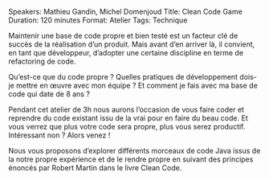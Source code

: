 Speakers: Mathieu Gandin, Michel Domenjoud
Title: Clean Code Game
Duration: 120 minutes
Format: Atelier
Tags: Technique

Maintenir une base de code propre et bien testé est un facteur clé de succès de la réalisation d’un produit. Mais avant d’en arriver là, il convient, en tant que développeur, d’adopter une certaine discipline en terme de refactoring de code.

Qu’est-ce que du code propre ? Quelles pratiques de développement dois-je mettre en œuvre avec mon équipe ? Et comment je fais avec ma base de code qui date de 8 ans ?

Pendant cet atelier de 3h nous aurons l’occasion de vous faire coder et reprendre du code existant issu de la vrai pour en faire du beau code. Et vous verrez que plus votre code sera propre, plus vous serez productif. Intéressant non ? Alors venez !

Nous vous proposons d’explorer différents morceaux de code Java issus de la notre propre expérience et de le rendre propre en suivant des principes énoncés par Robert Martin dans le livre Clean Code.

